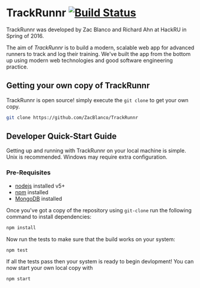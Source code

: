 # TrackRunnr [![Build Status](https://travis-ci.org/ZacBlanco/TrackRunnr.svg?branch=master)](https://travis-ci.org/ZacBlanco/TrackRunnr)

TrackRunnr was developed by Zac Blanco and Richard Ahn at HackRU in Spring of 2016.

The aim of _TrackRunnr_ is to build a modern, scalable web app for advanced runners to track and log their training. We've built the app from the bottom up using modern web technologies and good software engineering practice.

## Getting your own copy of TrackRunnr

TrackRunnr is open source! simply execute the `git clone` to get your own copy.

```bash
git clone https://github.com/ZacBlanco/TrackRunnr
```

## Developer Quick-Start Guide

Getting up and running with TrackRunnr on your local machine is simple. Unix is recommended. Windows may require extra configuration.

### Pre-Requisites

- [nodejs](http://nodejs.org/en/download) installed v5+
- [npm](http://nodejs.org/en/download) installed
- [MongoDB](https://www.mongodb.org) installed

Once you've got a copy of the repository using `git-clone` run the following command to install dependencies:

```bash
npm install
```

Now run the tests to make sure that the build works on your system:

```bash
npm test
```


If all the tests pass then your system is ready to begin devlopment! You can now start your own local copy with

```bash
npm start
```
